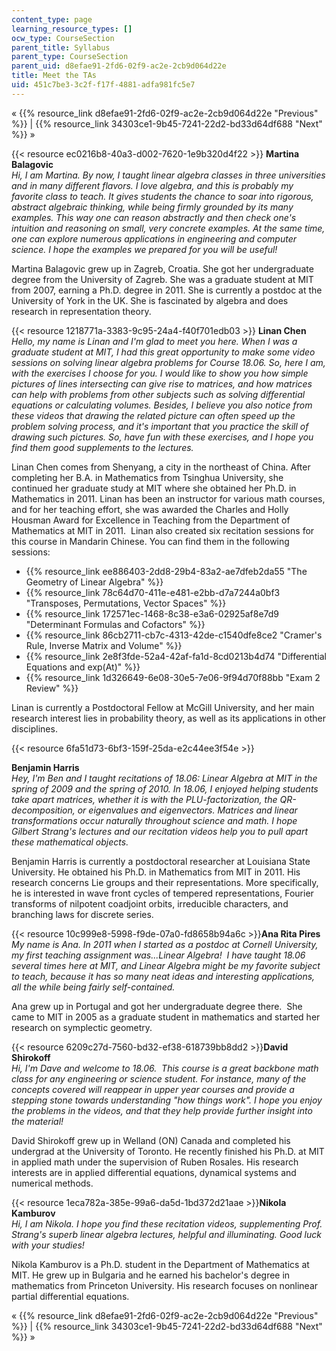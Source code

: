 ```yaml
---
content_type: page
learning_resource_types: []
ocw_type: CourseSection
parent_title: Syllabus
parent_type: CourseSection
parent_uid: d8efae91-2fd6-02f9-ac2e-2cb9d064d22e
title: Meet the TAs
uid: 451c7be3-3c2f-f17f-4881-adfa981fc5e7
---
```


« {{% resource_link d8efae91-2fd6-02f9-ac2e-2cb9d064d22e "Previous" %}} | {{% resource_link 34303ce1-9b45-7241-22d2-bd33d64df688 "Next" %}} »

{{< resource ec0216b8-40a3-d002-7620-1e9b320d4f22 >}} **Martina Balagovic**  
_Hi, I am Martina. By now, I taught linear algebra classes in three universities and in many different flavors. I love algebra, and this is probably my favorite class to teach. It gives students the chance to soar into rigorous, abstract algebraic thinking, while being firmly grounded by its many examples. This way one can reason abstractly and then check one's intuition and reasoning on small, very concrete examples. At the same time, one can explore numerous applications in engineering and computer science. I hope the examples we prepared for you will be useful!_

Martina Balagovic grew up in Zagreb, Croatia. She got her undergraduate degree from the University of Zagreb. She was a graduate student at MIT from 2007, earning a Ph.D. degree in 2011. She is currently a postdoc at the University of York in the UK. She is fascinated by algebra and does research in representation theory.

{{< resource 1218771a-3383-9c95-24a4-f40f701edb03 >}} **Linan Chen**  
_Hello, my name is Linan and I'm glad to meet you here. When I was a graduate student at MIT, I had this great opportunity to make some video sessions on solving linear algebra problems for Course 18.06. So, here I am, with the exercises I choose for you. I would like to show you how simple pictures of lines intersecting can give rise to matrices, and how matrices can help with problems from other subjects such as solving differential equations or calculating volumes. Besides, I believe you also notice from these videos that drawing the related picture can often speed up the problem solving process, and it's important that you practice the skill of drawing such pictures. So, have fun with these exercises, and I hope you find them good supplements to the lectures._

Linan Chen comes from Shenyang, a city in the northeast of China. After completing her B.A. in Mathematics from Tsinghua University, she continued her graduate study at MIT where she obtained her Ph.D. in Mathematics in 2011. Linan has been an instructor for various math courses, and for her teaching effort, she was awarded the Charles and Holly Housman Award for Excellence in Teaching from the Department of Mathematics at MIT in 2011.  Linan also created six recitation sessions for this course in Mandarin Chinese. You can find them in the following sessions:

*   {{% resource_link ee886403-2dd8-29b4-83a2-ae7dfeb2da55 "The Geometry of Linear Algebra" %}}
*   {{% resource_link 78c64d70-411e-e481-e2bb-d7a7244a0bf3 "Transposes, Permutations, Vector Spaces" %}}
*   {{% resource_link 172571ec-1468-8c38-e3a6-02925af8e7d9 "Determinant Formulas and Cofactors" %}}
*   {{% resource_link 86cb2711-cb7c-4313-42de-c1540dfe8ce2 "Cramer's Rule, Inverse Matrix and Volume" %}}
*   {{% resource_link 2e8f3fde-52a4-42af-fa1d-8cd0213b4d74 "Differential Equations and exp(At)" %}}
*   {{% resource_link 1d326649-6e08-30e5-7e06-9f94d70f88bb "Exam 2 Review" %}}

Linan is currently a Postdoctoral Fellow at McGill University, and her main research interest lies in probability theory, as well as its applications in other disciplines.

{{< resource 6fa51d73-6bf3-159f-25da-e2c44ee3f54e >}}

**Benjamin Harris**  
_Hey, I'm Ben and I taught recitations of 18.06: Linear Algebra at MIT in the spring of 2009 and the spring of 2010. In 18.06, I enjoyed helping students take apart matrices, whether it is with the PLU-factorization, the QR-decomposition, or eigenvalues and eigenvectors. Matrices and linear transformations occur naturally throughout science and math. I hope Gilbert Strang's lectures and our recitation videos help you to pull apart these mathematical objects._

Benjamin Harris is currently a postdoctoral researcher at Louisiana State University. He obtained his Ph.D. in Mathematics from MIT in 2011. His research concerns Lie groups and their representations. More specifically, he is interested in wave front cycles of tempered representations, Fourier transforms of nilpotent coadjoint orbits, irreducible characters, and branching laws for discrete series.

{{< resource 10c999e8-5998-f9de-07a0-fd8658b94a6c >}}**Ana Rita Pires**  
_My name is Ana. In 2011 when I started as a postdoc at Cornell University, my first teaching assignment was...Linear Algebra!  I have taught 18.06 several times here at MIT, and Linear Algebra might be my favorite subject to teach, because it has so many neat ideas and interesting applications, all the while being fairly self-contained._

Ana grew up in Portugal and got her undergraduate degree there.  She came to MIT in 2005 as a graduate student in mathematics and started her research on symplectic geometry.

{{< resource 6209c27d-7560-bd32-ef38-618739bb8dd2 >}}**David Shirokoff**  
_Hi, I'm Dave and welcome to 18.06.  This course is a great backbone math class for any engineering or science student. For instance, many of the concepts covered will reappear in upper year courses and provide a stepping stone towards understanding "how things work". I hope you enjoy the problems in the videos, and that they help provide further insight into the material!_

David Shirokoff grew up in Welland (ON) Canada and completed his undergrad at the University of Toronto. He recently finished his Ph.D. at MIT in applied math under the supervision of Ruben Rosales. His research interests are in applied differential equations, dynamical systems and numerical methods.

{{< resource 1eca782a-385e-99a6-da5d-1bd372d21aae >}}**Nikola Kamburov**  
_Hi, I am Nikola. I hope you find these recitation videos, supplementing Prof. Strang's superb linear algebra lectures, helpful and illuminating. Good luck with your studies!_

Nikola Kamburov is a Ph.D. student in the Department of Mathematics at MIT. He grew up in Bulgaria and he earned his bachelor's degree in mathematics from Princeton University. His research focuses on nonlinear partial differential equations.

« {{% resource_link d8efae91-2fd6-02f9-ac2e-2cb9d064d22e "Previous" %}} | {{% resource_link 34303ce1-9b45-7241-22d2-bd33d64df688 "Next" %}} »